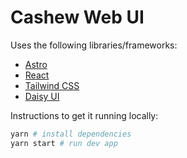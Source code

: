 # Cashew Web UI

Uses the following libraries/frameworks:

- [Astro](https://astro.build/)
- [React](https://www.reactjs.org/)
- [Tailwind CSS](https://tailwindcss.com/)
- [Daisy UI](https://daisyui.com)

Instructions to get it running locally:

```bash
yarn # install dependencies
yarn start # run dev app
```

